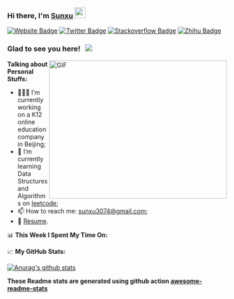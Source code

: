 ### Hi there, I'm <a href="https://sunxu.work" target="_blank">Sunxu</a> <img src="https://media.giphy.com/media/hvRJCLFzcasrR4ia7z/giphy.gif" width="25px">

[![Website Badge](https://img.shields.io/badge/website-sunxu.work-yellowgreen?style=flat-square&logo=google-chrome&logoColor=white)](https://sunxu.work)
[![Twitter Badge](https://img.shields.io/badge/-Twitter-00acee?style=flat-square&logo=Twitter&logoColor=white)](https://twitter.com/taken2016)
[![Stackoverflow Badge](https://img.shields.io/badge/-Stackoverflow-f48024?style=flat-square&logo=Stackoverflow&logoColor=white)](https://stackoverflow.com/users/4834068/taken2016)
[![Zhihu Badge](https://img.shields.io/badge/zhihu-0084ff.svg?&style=for-square&logo=Zhihu&logoColor=white)](https://www.zhihu.com/people/taken2016)

### Glad to see you here! &nbsp; ![](https://visitor-badge.glitch.me/badge?page_id=sunxu3074.sunxu3074)

<img align="right" alt="GIF" src="https://github.com/Gapur/Gapur/blob/master/coding.gif?raw=true" width="408" height="318" />

**Talking about Personal Stuffs:**

- 👨🏻‍💻 I’m currently working on a K12 online education company in Beijing;
- 🚀 I’m currently learning Data Structures and Algorithms on [leetcode](https://leetcode.com/sunxu3074/);
- 📫 How to reach me: sunxu3074@gmail.com;
- 📝 [Resume]().

📊 **This Week I Spent My Time On:**
<!--START_SECTION:waka-->
<!--END_SECTION:waka-->


📈 **My GitHub Stats:**

[![Anurag's github stats](https://github-readme-stats.vercel.app/api?username=sunxu3074&show_icons=true&count_private=true&theme=dracula)](https://github.com/anuraghazra/github-readme-stats)

**These Readme stats are generated using github action [awesome-readme-stats](https://github.com/anmol098/waka-readme-stats)**
